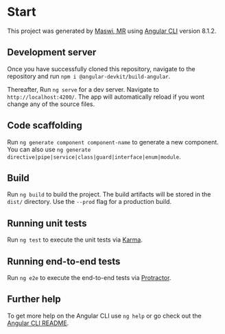 # Start

This project was generated by [Maswi, MR](https://github.com/mrblack360/) using [Angular CLI](https://github.com/angular/angular-cli) version 8.1.2.

## Development server
Once you have successfully cloned this repository, navigate to the repository and run `npm i @angular-devkit/build-angular`.

Thereafter, Run `ng serve` for a dev server. Navigate to `http://localhost:4200/`. The app will automatically reload if you wont change any of the source files.

## Code scaffolding

Run `ng generate component component-name` to generate a new component. You can also use `ng generate directive|pipe|service|class|guard|interface|enum|module`.

## Build

Run `ng build` to build the project. The build artifacts will be stored in the `dist/` directory. Use the `--prod` flag for a production build.

## Running unit tests

Run `ng test` to execute the unit tests via [Karma](https://karma-runner.github.io).

## Running end-to-end tests

Run `ng e2e` to execute the end-to-end tests via [Protractor](http://www.protractortest.org/).

## Further help

To get more help on the Angular CLI use `ng help` or go check out the [Angular CLI README](https://github.com/angular/angular-cli/blob/master/README.md).
